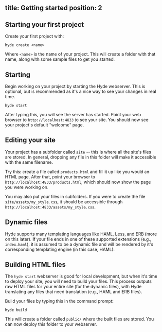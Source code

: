title: Getting started
position: 2
--

Starting your first project
---------------------------

Create your first project with:

    hyde create <name>

Where `<name>` is the name of your project. This will create a folder with that
name, along with some sample files to get you started.

Starting
--------

Begin working on your project by starting the Hyde webserver. This is optional,
but is recommended as it's a nice way to see your changes in real time.

    hyde start

After typing this, you will see the server has started. Point your web browser to
`http://localhost:4833` to see your site. You should now see your project's
default "welcome" page.


Editing your site
-----------------

Your project has a subfolder called `site` -- this is where all the site's files are
stored. In general, dropping any file in this folder will make it accessible with the
same filename.

Try this: create a file called `products.html` and fill it up like you would an
HTML page. After that, point your browser to `http://localhost:4833/products.html`,
which should now show the page you were working on.

You may also put your files in subfolders. If you were to create the file
`site/assets/my_style.css`, it should be accessible through
`http://localhost:4833/assets/my_style.css`.

Dynamic files
-------------

Hyde supports many templating languages like HAML, Less, and ERB (more on this later).
If your file ends in one of these supported extensions (e.g., `index.haml`), it
is assumed to be a dynamic file and will be rendered by it's corresponding templating
engine (in this case, HAML).

Building HTML files
-------------------

The `hyde start` webserver is good for local development, but when it's time to
deploy your site, you will need to build your files. This process outputs raw
HTML files for your entire site (for the dynamic files), with Hyde translating
any files that need translation (e.g., HAML and ERB files).

Build your files by typing this in the command prompt:

    hyde build

This will create a folder called `public/` where the built files are stored.
You can now deploy this folder to your webserver.

